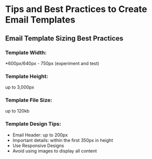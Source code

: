 # Tips and Best Practices to Create Email Templates

## Email Template Sizing Best Practices

### Template Width: 
*600px/640px - 750px (experiment and test)  
### Template Height:
up to 3,000px  
### Template File Size: 
up to 120kb  

### Template Design Tips:
   - Email Header: up to 200px  
   - Important details: within the first 350px in height  
   - Use Responsive Designs  
   - Avoid using images to display all content